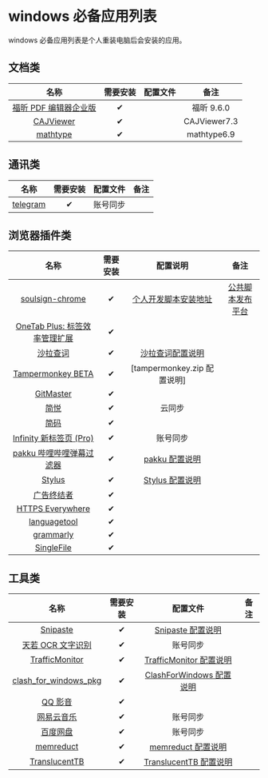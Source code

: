 # windows 必备应用列表

windows 必备应用列表是个人重装电脑后会安装的应用。

## 文档类

|          名称           | 需要安装 | 配置文件 |     备注     |
| :---------------------: | :------: | :------: | :----------: |
| [福昕 PDF 编辑器企业版] |    ✔     |          |  福昕 9.6.0  |
|       [CAJViewer]       |    ✔     |          | CAJViewer7.3 |
|       [mathtype]        |    ✔     |          | mathtype6.9  |

[福昕 pdf 编辑器企业版]: https://www.foxitsoftware.cn/pdf-editor/
[cajviewer]: http://cajviewer.cnki.net/download.html
[mathtype]: https://www.mathtype.cn/xiazai.html

## 通讯类

|    名称    | 需要安装 | 配置文件 | 备注 |
| :--------: | :------: | :------: | :--: |
| [telegram] |    ✔     | 账号同步 |      |

[telegram]: https://telegram.org/apps

## 浏览器插件类

|              名称               | 需要安装 |          配置说明           |        备注        |
| :-----------------------------: | :------: | :-------------------------: | :----------------: |
|        [soulsign-chrome]        |    ✔     |   [个人开发脚本安装地址]    | [公共脚本发布平台] |
| [OneTab Plus: 标签效率管理扩展] |    ✔     |                             |                    |
|           [沙拉查词]            |    ✔     |     [沙拉查词配置说明]      |                    |
|       [Tampermonkey BETA]       |    ✔     | [tampermonkey.zip 配置说明] |                    |
|           [GitMaster]           |    ✔     |                             |                    |
|             [简悦]              |    ✔     |           云同步            |                    |
|             [简码]              |    ✔     |                             |                    |
|    [Infinity 新标签页 (Pro)]    |    ✔     |          账号同步           |                    |
|   [pakku 哔哩哔哩弹幕过滤器]    |    ✔     |      [pakku 配置说明]       |                    |
|            [Stylus]             |    ✔     |      [Stylus 配置说明]      |                    |
|          [广告终结者]           |    ✔     |                             |                    |
|       [HTTPS Everywhere]        |    ✔     |                             |                    |
|         [languagetool]          |    ✔     |                             |                    |
|           [grammarly]           |    ✔     |                             |                    |
|          [SingleFile]           |    ✔     |                             |                    |

[soulsign-chrome]: https://github.com/inu1255/soulsign-chrome
[个人开发脚本安装地址]: https://soulsign.inu1255.cn/?uid=1176
[公共脚本发布平台]: https://soulsign.inu1255.cn/
[onetab plus: 标签效率管理扩展]: https://chrome.google.com/webstore/detail/onetab-plustab-manage-pro/lepdjbhbkpfenckechpdfohdmkhogojf
[沙拉查词]: https://saladict.crimx.com/
[沙拉查词配置说明]: https://github.yixuju.cn/Application-Lists/#/config?id=saladictjson
[tampermonkey beta]: https://www.tampermonkey.net/?ext=dhdg&browser=chrome
[tampermonkey 配置说明]: https://github.yixuju.cn/Application-Lists/#/config?id=tampermonkeyzip
[gitmaster]: https://github.com/ineo6/git-master
[简悦]: http://ksria.com/simpread/
[简码]: https://microsoftedge.microsoft.com/addons/detail/%E7%AE%80%E7%A0%81/dpgjdomgklccodklkokapnaehbocnmfo
[infinity 新标签页 (pro)]: https://www.infinitynewtab.com/
[pakku 哔哩哔哩弹幕过滤器]: https://s.xmcp.ml/pakkujs/
[pakku 配置说明]: https://github.com/yi-Xu-0100/Application-Lists/tree/master/Configuration#pakkujson
[stylus]: https://add0n.com/stylus.html
[stylus 配置说明]: https://github.com/yi-Xu-0100/Application-Lists/tree/master/Configuration#stylusjson
[广告终结者]: https://www.adtchrome.com/
[https everywhere]: https://github.com/efforg/https-everywhere
[languagetool]: https://languagetool.org/
[grammarly]: https://app.grammarly.com/
[singlefile]: https://github.com/gildas-lormeau/SingleFile

## 工具类

|          名称           | 需要安装 |          配置文件          | 备注 |
| :---------------------: | :------: | :------------------------: | :--: |
|       [Snipaste]        |    ✔     |    [Snipaste 配置说明]     |      |
|   [天若 OCR 文字识别]   |    ✔     |          账号同步          |      |
|    [TrafficMonitor]     |    ✔     | [TrafficMonitor 配置说明]  |      |
| [clash_for_windows_pkg] |    ✔     | [ClashForWindows 配置说明] |      |
|        [QQ 影音]        |    ✔     |                            |      |
|      [网易云音乐]       |    ✔     |          账号同步          |      |
|       [百度网盘]        |    ✔     |          账号同步          |      |
|       [memreduct]       |    ✔     |    [memreduct 配置说明]    |      |
|     [TranslucentTB]     |    ✔     |  [TranslucentTB 配置说明]  |      |

[snipaste]: https://zh.snipaste.com/
[snipaste 配置说明]: https://github.com/yi-Xu-0100/Application-Lists/tree/master/Configuration#snipasteini
[天若 ocr 文字识别]: https://tianruoocr.cn/
[trafficmonitor]: https://github.com/zhongyang219/TrafficMonitor/releases
[trafficmonitor 配置说明]: https://github.yixuju.cn/Application-Lists/#/config?id=trafficmonitor
[clash_for_windows_pkg]: https://github.com/Fndroid/clash_for_windows_pkg
[clashforwindows 配置说明]: https://github.yixuju.cn/Application-Lists/#/config?id=clashforwindows
[qq 影音]: https://player.qq.com/
[网易云音乐]: https://music.163.com/#/download
[百度网盘]: https://pan.baidu.com/download
[memreduct]: https://github.com/henrypp/memreduct
[memreduct 配置说明]: https://github.com/yi-Xu-0100/Application-Lists/tree/master/Configuration#memreductini
[translucenttb]: https://github.com/TranslucentTB/TranslucentTB
[translucenttb 配置说明]: https://github.com/yi-Xu-0100/Application-Lists/tree/master/Configuration#translucenttbcfg
